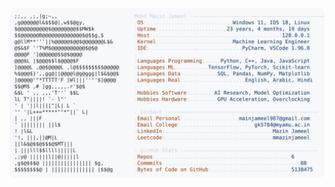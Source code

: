 <picture>
  <source srcset="https://raw.githubusercontent.com/mmazinjameel/mmazinjameel/main/dark_mode.svg?v=1742847025" media="(prefers-color-scheme: dark)">
  <img src="https://raw.githubusercontent.com/mmazinjameel/mmazinjameel/main/light_mode.svg?v=1742847025">
</picture>
